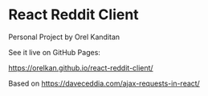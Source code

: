 # React Reddit Client

Personal Project by Orel Kanditan

See it live on GitHub Pages:

https://orelkan.github.io/react-reddit-client/

Based on https://daveceddia.com/ajax-requests-in-react/